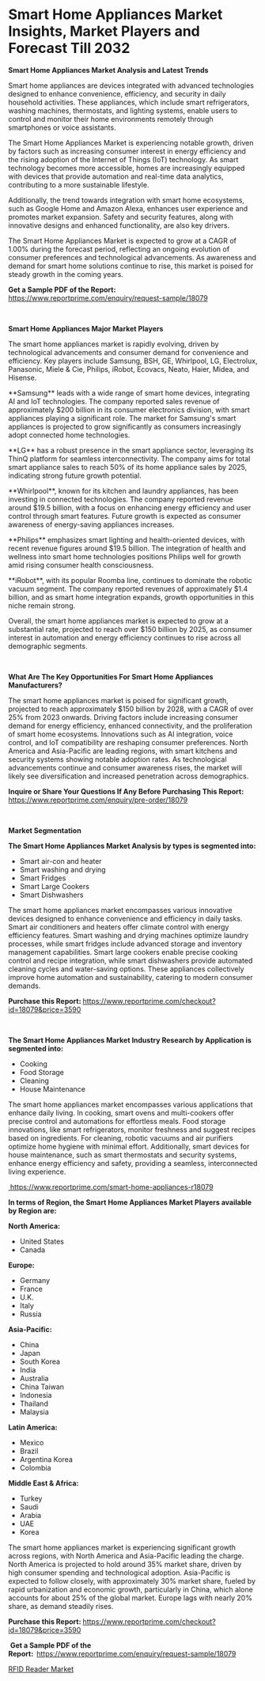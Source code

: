 <p><h1>Smart Home Appliances Market Insights, Market Players and Forecast Till 2032</h1></p><p><strong>Smart Home Appliances Market Analysis and Latest Trends</strong></p>
<p><p>Smart home appliances are devices integrated with advanced technologies designed to enhance convenience, efficiency, and security in daily household activities. These appliances, which include smart refrigerators, washing machines, thermostats, and lighting systems, enable users to control and monitor their home environments remotely through smartphones or voice assistants.</p><p>The Smart Home Appliances Market is experiencing notable growth, driven by factors such as increasing consumer interest in energy efficiency and the rising adoption of the Internet of Things (IoT) technology. As smart technology becomes more accessible, homes are increasingly equipped with devices that provide automation and real-time data analytics, contributing to a more sustainable lifestyle.</p><p>Additionally, the trend towards integration with smart home ecosystems, such as Google Home and Amazon Alexa, enhances user experience and promotes market expansion. Safety and security features, along with innovative designs and enhanced functionality, are also key drivers.</p><p>The Smart Home Appliances Market is expected to grow at a CAGR of 1.00% during the forecast period, reflecting an ongoing evolution of consumer preferences and technological advancements. As awareness and demand for smart home solutions continue to rise, this market is poised for steady growth in the coming years.</p></p>
<p><strong>Get a Sample PDF of the Report:&nbsp;</strong> <a href="https://www.reportprime.com/enquiry/request-sample/18079?utm_campaign=2795&utm_medium=2&utm_source=Github&utm_content=ia&utm_term=18032025&utm_id=smart-home-appliances">https://www.reportprime.com/enquiry/request-sample/18079</a></p>
<p>&nbsp;</p>
<p><strong>Smart Home Appliances Major Market Players</strong></p>
<p><p>The smart home appliances market is rapidly evolving, driven by technological advancements and consumer demand for convenience and efficiency. Key players include Samsung, BSH, GE, Whirlpool, LG, Electrolux, Panasonic, Miele & Cie, Philips, iRobot, Ecovacs, Neato, Haier, Midea, and Hisense.</p><p>**Samsung** leads with a wide range of smart home devices, integrating AI and IoT technologies. The company reported sales revenue of approximately $200 billion in its consumer electronics division, with smart appliances playing a significant role. The market for Samsung's smart appliances is projected to grow significantly as consumers increasingly adopt connected home technologies.</p><p>**LG** has a robust presence in the smart appliance sector, leveraging its ThinQ platform for seamless interconnectivity. The company aims for total smart appliance sales to reach 50% of its home appliance sales by 2025, indicating strong future growth potential.</p><p>**Whirlpool**, known for its kitchen and laundry appliances, has been investing in connected technologies. The company reported revenue around $19.5 billion, with a focus on enhancing energy efficiency and user control through smart features. Future growth is expected as consumer awareness of energy-saving appliances increases.</p><p>**Philips** emphasizes smart lighting and health-oriented devices, with recent revenue figures around $19.5 billion. The integration of health and wellness into smart home technologies positions Philips well for growth amid rising consumer health consciousness.</p><p>**iRobot**, with its popular Roomba line, continues to dominate the robotic vacuum segment. The company reported revenues of approximately $1.4 billion, and as smart home integration expands, growth opportunities in this niche remain strong.</p><p>Overall, the smart home appliances market is expected to grow at a substantial rate, projected to reach over $150 billion by 2025, as consumer interest in automation and energy efficiency continues to rise across all demographic segments.</p></p>
<p>&nbsp;</p>
<p><strong>What Are The Key Opportunities For Smart Home Appliances Manufacturers?</strong></p>
<p><p>The smart home appliances market is poised for significant growth, projected to reach approximately $150 billion by 2028, with a CAGR of over 25% from 2023 onwards. Driving factors include increasing consumer demand for energy efficiency, enhanced connectivity, and the proliferation of smart home ecosystems. Innovations such as AI integration, voice control, and IoT compatibility are reshaping consumer preferences. North America and Asia-Pacific are leading regions, with smart kitchens and security systems showing notable adoption rates. As technological advancements continue and consumer awareness rises, the market will likely see diversification and increased penetration across demographics.</p></p>
<p><strong>Inquire or Share Your Questions If Any Before Purchasing This Report:</strong> <a href="https://www.reportprime.com/enquiry/pre-order/18079?utm_campaign=2795&utm_medium=2&utm_source=Github&utm_content=ia&utm_term=18032025&utm_id=smart-home-appliances">https://www.reportprime.com/enquiry/pre-order/18079</a></p>
<p>&nbsp;</p>
<p><strong>Market Segmentation</strong></p>
<p><strong>The Smart Home Appliances Market Analysis by types is segmented into:</strong></p>
<p><ul><li>Smart air-con and heater</li><li>Smart washing and drying</li><li>Smart Fridges</li><li>Smart Large Cookers</li><li>Smart Dishwashers</li></ul></p>
<p><p>The smart home appliances market encompasses various innovative devices designed to enhance convenience and efficiency in daily tasks. Smart air conditioners and heaters offer climate control with energy efficiency features. Smart washing and drying machines optimize laundry processes, while smart fridges include advanced storage and inventory management capabilities. Smart large cookers enable precise cooking control and recipe integration, while smart dishwashers provide automated cleaning cycles and water-saving options. These appliances collectively improve home automation and sustainability, catering to modern consumer demands.</p></p>
<p><strong>Purchase this Report:&nbsp;</strong><a href="https://www.reportprime.com/checkout?id=18079&price=3590&utm_campaign=2795&utm_medium=2&utm_source=Github&utm_content=ia&utm_term=18032025&utm_id=smart-home-appliances">https://www.reportprime.com/checkout?id=18079&price=3590</a></p>
<p>&nbsp;</p>
<p><strong>The Smart Home Appliances Market Industry Research by Application is segmented into:</strong></p>
<p><ul><li>Cooking</li><li>Food Storage</li><li>Cleaning</li><li>House Maintenance</li></ul></p>
<p><p>The smart home appliances market encompasses various applications that enhance daily living. In cooking, smart ovens and multi-cookers offer precise control and automations for effortless meals. Food storage innovations, like smart refrigerators, monitor freshness and suggest recipes based on ingredients. For cleaning, robotic vacuums and air purifiers optimize home hygiene with minimal effort. Additionally, smart devices for house maintenance, such as smart thermostats and security systems, enhance energy efficiency and safety, providing a seamless, interconnected living experience.</p></p>
<p><a href="https://www.reportprime.com/smart-home-appliances-r18079?utm_campaign=2795&utm_medium=2&utm_source=Github&utm_content=ia&utm_term=18032025&utm_id=smart-home-appliances">&nbsp;https://www.reportprime.com/smart-home-appliances-r18079</a></p>
<p><strong>In terms of Region, the Smart Home Appliances Market Players available by Region are:</strong></p>
<p>
    <p> <strong> North America: </strong>
        <ul>
            <li>United States</li>
            <li>Canada</li>
        </ul>
        </p> 
    <p> <strong> Europe: </strong>
        <ul>
            <li>Germany</li>
            <li>France</li>
            <li>U.K.</li>
            <li>Italy</li>
            <li>Russia</li>
        </ul>
        </p> 
    <p> <strong> Asia-Pacific: </strong>
        <ul>
            <li>China</li>
            <li>Japan</li>
            <li>South Korea</li>
            <li>India</li>
            <li>Australia</li>
            <li>China Taiwan</li>
            <li>Indonesia</li>
            <li>Thailand</li>
            <li>Malaysia</li>
        </ul>
        </p> 
    <p> <strong> Latin America: </strong>
        <ul>
            <li>Mexico</li>
            <li>Brazil</li>
            <li>Argentina Korea</li>
            <li>Colombia</li>
        </ul>
        </p> 
    <p> <strong> Middle East & Africa: </strong>
        <ul>
            <li>Turkey</li>
            <li>Saudi</li>
            <li>Arabia</li>
            <li>UAE</li>
            <li>Korea</li>
        </ul>
    </p>
    </p>
<p><p>The smart home appliances market is experiencing significant growth across regions, with North America and Asia-Pacific leading the charge. North America is projected to hold around 35% market share, driven by high consumer spending and technological adoption. Asia-Pacific is expected to follow closely, with approximately 30% market share, fueled by rapid urbanization and economic growth, particularly in China, which alone accounts for about 25% of the global market. Europe lags with nearly 20% share, as demand steadily rises.</p></p>
<p><strong>Purchase this Report: </strong><a href="https://www.reportprime.com/checkout?id=18079&price=3590&utm_campaign=2795&utm_medium=2&utm_source=Github&utm_content=ia&utm_term=18032025&utm_id=smart-home-appliances">https://www.reportprime.com/checkout?id=18079&price=3590</a></p>
<p>&nbsp;<strong>Get a Sample PDF of the Report:&nbsp;&nbsp;</strong><a href="https://www.reportprime.com/enquiry/request-sample/18079?utm_campaign=2795&utm_medium=2&utm_source=Github&utm_content=ia&utm_term=18032025&utm_id=smart-home-appliances">https://www.reportprime.com/enquiry/request-sample/18079</a></p>
<p><strong></strong></p>
<p><p><a href="https://github.com/ziogaskangui96/Market-Research-Report-List-1/blob/main/rfid-reader-market.md?utm_campaign=2795&utm_medium=2&utm_source=Github&utm_content=ia&utm_term=18032025&utm_id=smart-home-appliances">RFID Reader Market</a></p></p>